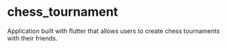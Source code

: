 # chess_tournament

Application built with flutter that allows users to create chess tournaments with their friends.
